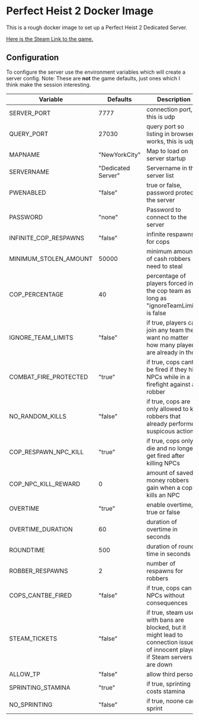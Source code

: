 # Perfect Heist 2 Docker Image
This is a rough docker image to set up a Perfect Heist 2 Dedicated Server.

[Here is the Steam Link to the game.](https://store.steampowered.com/app/1521580/Perfect_Heist_2/)

## Configuration
To configure the server use the environment variables which will create a server config.
Note: These are **not** the game defaults, just ones which I think make the session interesting.

| Variable             |  Defaults         | Description
|----------------------|-------------------|------------
|SERVER_PORT           | 7777              | connection port, this is udp
|QUERY_PORT            | 27030             | query port so listing in browser works, this is udp
|MAPNAME               |"NewYorkCity"      | Map to load on server startup
|SERVERNAME            |"Dedicated Server" | Servername in the server list
|PWENABLED             |"false"            | true or false, password protect the server
|PASSWORD              | "none"            | Password to connect to the server
|INFINITE_COP_RESPAWNS | "false"           | infinite respawns for cops
|MINIMUM_STOLEN_AMOUNT | 50000             | minimum amount of cash robbers need to steal
|COP_PERCENTAGE        | 40                | percentage of players forced into the cop team as long as "ignoreTeamLimits" is false
|IGNORE_TEAM_LIMITS    |"false"            | if true, players can join any team they want no matter how many players are already in there
|COMBAT_FIRE_PROTECTED | "true"            | if true, cops cant be fired if they hit NPCs while in a firefight against a robber
|NO_RANDOM_KILLS       | "false"           | if true, cops are only allowed to kill robbers that already performed suspicous actions
|COP_RESPAWN_NPC_KILL  | "true"            | if true, cops only die and no longer get fired after killing NPCs
|COP_NPC_KILL_REWARD   | 0                 | amount of saved money robbers gain when a cop kills an NPC
|OVERTIME              | "true"            | enable overtime, true or false
|OVERTIME_DURATION     | 60                | duration of overtime in seconds
|ROUNDTIME             | 500               | duration of round time in seconds
|ROBBER_RESPAWNS       | 2                 | number of respawns for robbers
|COPS_CANTBE_FIRED     | "false"           | if true, cops can kill NPCs without consequences
|STEAM_TICKETS         | "false"           | if true, steam users with bans are blocked, but it might lead to connection issues of innocent players if Steam servers are down
|ALLOW_TP              | "false"           | allow third person
|SPRINTING_STAMINA     | "true"            | if true, sprinting costs stamina
|NO_SPRINTING          | "false"           | if true, noone can sprint
